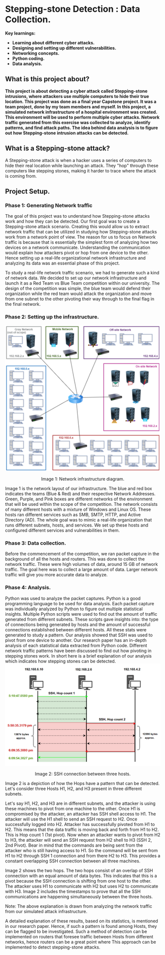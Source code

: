# Stepping-stone Detection : Data Collection.
<b>Key learnings:</b>
  - <b>Learning about different cyber attacks.</b>
  - <b>Designing and setting up different vulnerabilities.</b>
  - <b>Networking concepts.</b> 
  - <b>Python coding.</b>
  - <b>Data analysis.</b>

<h2>What is this project about?</h2>
<b>This project is about detecting a cyber attack called Stepping-stone intrusions, where attackers use multiple computers to hide their true location. This project was done as a final year Capstone project. It was a team project, done by my team members and myself. In this project, a simulated network infrastructure of a hospital environment was created. This environment will be used to perform multiple cyber attacks. Network traffic generated from this exercise was collected to analyze, identify patterns, and find attack paths. The idea behind data analysis is to figure out how Stepping-stone intrusion attacks can be detected.</b>

<h2>What is a Stepping-stone attack?</h2>
A Stepping-stone attack is when a hacker uses a series of computers to hide their real location while launching an attack. They "hop" through these computers like stepping stones, making it harder to trace where the attack is coming from.

<div>
  <h2>Project Setup.</h2>
  
  <h3>Phase 1: Generating Network traffic</h3>
  
  The goal of this project was to understand how Stepping-stone attacks work and how they can be detected. Our first goal was to create a Stepping-stone attack scenario. Creating this would allow us to extract network traffic that can be utilized in studying how Stepping-stone attacks work from a network point of view. The reason for us to focus on Network traffic is because that is essentially the simplest form of analyzing how two devices on a network communicate. Understanding the communication would explain how attackers pivot or hop from one device to the other. Hence setting up a real-life organizational network infrastructure and analyzing its data was an essential phase of this project.
   
  To study a real-life network traffic scenario, we had to generate such a kind of network data. We decided to set up our network infrastructure and launch it as a Red Team vs Blue Team competition within our university. The design of the competition was simple, the blue team would defend their organization while the red team would attack the organization and move from one subnet to the other pivoting their way through to the final flag in the final network.
  
  
  <h3>Phase 2: Setting up the infrastructure.</h3>
  
  <div align="center">
      <img src="/images/Picture1.png">
      <p style="text-align: center;">Image 1: Network infrastructure diagram.</p>
  </div>
  
  Image 1 is the network layout of our infrastructure. The blue and red box indicates the teams (Blue & Red) and their respective Network Addresses. Green, Purple, and Pink boxes are different networks of the environment that will be used within the scope of the competition. The network consists of many different hosts with a mixture of Windows and Linux OS. These hosts ran different services such as SMB, SMTP, HTTP, and Active Directory (AD). The whole goal was to mimic a real-life organization that runs different subnets, hosts, and services. We set up these hosts and configured different services and vulnerabilities in them.
  
  <h3>Phase 3: Data collection.</h3>
  <p>
  Before the commencement of the competition, we ran packet capture in the background of all the hosts and routers. This was done to collect the network traffic. These were high volumes of data, around 15 GB of network traffic. The goal here was to collect a large amount of data. Larger network traffic will give you more accurate data to analyze.
  </p>
  
  <h3>Phase 4: Analysis.</h3>
  Python was used to analyze the packet captures. Python is a good programming language to be used for data analysis. Each packet capture was individually analyzed by Python to figure out multiple statistical insights. Multiple Python scripts were used to find out the amount of traffic generated from different subnets. These scripts gave insights into: the type of connections being generated by hosts and the amount of successful connections established between different hosts. All these stats were generated to study a pattern. Our analysis showed that SSH was used to pivot from one device to another. Our research paper has an in-depth analysis of each statistical data extracted from Python code. Different network traffic patterns have been discussed to find out how pivoting in stepping stones work. In short here is a brief explanation of our analysis which indicates how stepping stones can be detected.
  <div align="center">
    <img src="images/pic2.png">
    <p style="text-align: center;">Image 2: SSH connection between three hosts.</p>
  </div>
  
  Image 2 is a depiction of how the Hops have a pattern that can be detected. Let's consider three Hosts H1, H2, and H3 present in three different subnets. <br>
  
  Let's say H1, H2, and H3 are in different subnets, and the attacker is using these machines to pivot from one machine to the other. Once H1 is compromised by the attacker, an attacker has SSH shell access to H1. The attacker will use the H1 shell to send an SSH request to H2. Once successfully logged into H2. Attacker has successfully pivoted from H1 to H2. This means that the data traffic is moving back and forth from H1 to H2. This is Hop count 1 (1st pivot). Now when an attacker wants to pivot from H2 to H3, the attacker will send an SSH request from H2 shell to H3 (SSH 2, 2nd Pivot). Bear in mind that the commands are being sent from the attacker who is still having access to H1. So the command will be sent from H1 to H2 through SSH 1 connection and from there H2 to H3. This provides a constant overlapping SSH connection between all three machines. 
  
  Image 2 shows the two hops. The two hops consist of an overlap of SSH connection with an equal amount of data bytes. This indicates that this is a pivot because the SSH connection is shifting from one host to the other. The attacker uses H1 to communicate with H2 but uses H2 to communicate with H3. Image 2 includes the timestamps to prove that all the SSH communications are happening simultaneously between the three hosts.  
  
  Note: The above explanation is drawn from analyzing the network traffic from our simulated attack infrastructure. 
  
  A detailed explanation of these results, based on its statistics, is mentioned in our research paper. Hence, if such a pattern is found among Hosts, they can be flagged to be investigated. Such a method of detection can be implemented on routers that foresee traffic between Hosts from different networks, hence routers can be a great point where This approach can be implemented to detect stepping-stone attacks.
</div>

